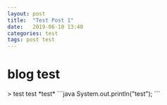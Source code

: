 ```yaml
---
layout: post
title:  "Test Post 1"
date:   2019-06-10 13:40
categories: test
tags: post test
---
```


<h1>blog test</h1>
> test
test
*test*
```java
System.out.println("test");
```
